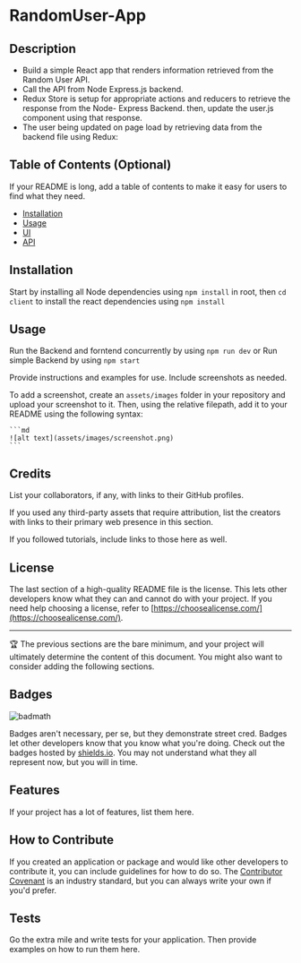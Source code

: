 # RandomUser-App

## Description

- Build a simple React app that renders information retrieved from the Random User API. 
- Call the API from Node Express.js backend.
- Redux Store is setup for appropriate actions and reducers to retrieve the response from the Node- Express Backend. then, update the user.js component using that      response.
- The user being updated on page load by retrieving data from the backend file using Redux:


## Table of Contents (Optional)

If your README is long, add a table of contents to make it easy for users to find what they need.

- [Installation](#installation)
- [Usage](#usage)
- [UI](#UI)
- [API](#API)


## Installation

Start by installing all Node dependencies using `npm install` in root, then `cd client` to install the react dependencies using `npm install`

## Usage

Run the Backend and forntend concurrently by using `npm run dev` or Run simple Backend by using `npm start`

Provide instructions and examples for use. Include screenshots as needed.

To add a screenshot, create an `assets/images` folder in your repository and upload your screenshot to it. Then, using the relative filepath, add it to your README using the following syntax:

    ```md
    ![alt text](assets/images/screenshot.png)
    ```

## Credits

List your collaborators, if any, with links to their GitHub profiles.

If you used any third-party assets that require attribution, list the creators with links to their primary web presence in this section.

If you followed tutorials, include links to those here as well.

## License

The last section of a high-quality README file is the license. This lets other developers know what they can and cannot do with your project. If you need help choosing a license, refer to [https://choosealicense.com/](https://choosealicense.com/).

---

🏆 The previous sections are the bare minimum, and your project will ultimately determine the content of this document. You might also want to consider adding the following sections.

## Badges

![badmath](https://img.shields.io/github/languages/top/lernantino/badmath)

Badges aren't necessary, per se, but they demonstrate street cred. Badges let other developers know that you know what you're doing. Check out the badges hosted by [shields.io](https://shields.io/). You may not understand what they all represent now, but you will in time.

## Features

If your project has a lot of features, list them here.

## How to Contribute

If you created an application or package and would like other developers to contribute it, you can include guidelines for how to do so. The [Contributor Covenant](https://www.contributor-covenant.org/) is an industry standard, but you can always write your own if you'd prefer.

## Tests

Go the extra mile and write tests for your application. Then provide examples on how to run them here.
